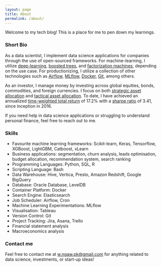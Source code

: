 ```yaml
---
layout: page
title: About
permalink: /about/
---
```


Welcome to my tech blog! This is a place for me to pen down my learnings.

### Short Bio

As a data scientist, I implement data science applications for companies through the use of open-sourced frameworks. For machine-learning, I utilize [deep-learning](https://en.wikipedia.org/wiki/Deep_learning), [boosted trees](https://en.wikipedia.org/wiki/Gradient_boosting), and [factorization machines](http://www.libfm.org), depending on the use case. For productionizing, I utilize a collection of other technologies such as [Airflow](https://airflow.apache.org), [MLflow](https://mlflow.org), [Docker](https://www.docker.com), [Git](https://git-scm.com), among others.

As an investor, I manage money by investing across global equities, bonds, commodities, and foreign currencies. I focus on both [strategic asset allocation](https://www.investopedia.com/terms/s/strategicassetallocation.asp) and [tactical asset allocation](https://www.investopedia.com/terms/t/tacticalassetallocation.asp). To date, I have achieved an annualized [time-weighted total return](https://www.investopedia.com/terms/t/time-weightedror.asp) of 17.2% with a [sharpe ratio](https://www.investopedia.com/terms/s/sharperatio.asp) of 3.41, since inception in 2016.

If you need help in data science applications or struggling to understand personal finance, feel free to reach out to me.

### Skills

- Favourite machine learning frameworks: Scikit-learn, Keras, Tensorflow, XGBoost, LightGBM, Catboost, xLearn
- Business applications: segmentation, churn analysis, leads optimisation, budget allocation, recommendation system, search ranking
- Programming Languages: Python, SQL, R
- Scripting Language: Bash
- Data Warehouse: Hive, Vertica, Presto, Amazon Redshift, Google BigQuery
- Database: Oracle Database, LevelDB
- Container Platform: Docker
- Search Engine: Elasticsearch
- Job Scheduler: Airflow, Cron
- Machine Learning Experimentations: MLflow
- Visualisation: Tableau
- Version Control: Git
- Project Tracking: Jira, Asana, Trello
- Financial statement analysis
- Macroeconomics analysis

### Contact me

Feel free to contact me at [w.ngaw.pk@gmail.com](mailto:w.ngaw.pk@gmail.com) for anything related to data science, investments, or start-up ideas!
